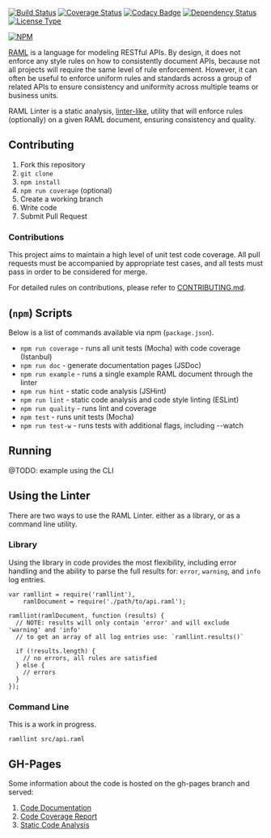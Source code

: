 [![Build Status](https://travis-ci.org/QuickenLoans/ramllint.svg)](https://travis-ci.org/QuickenLoans/ramllint)
[![Coverage Status](https://coveralls.io/repos/QuickenLoans/ramllint/badge.svg?branch=master)](https://coveralls.io/r/QuickenLoans/ramllint?branch=master)
[![Codacy Badge](https://www.codacy.com/project/badge/48c42e8f334e4dd9b3bccb96c3559f48)](https://www.codacy.com/app/QuickenLoans/ramllint)
[![Dependency Status](https://img.shields.io/david/QuickenLoans/ramllint.svg?style=flat-rounded)](https://david-dm.org/QuickenLoans/ramllint)
[![License Type](https://img.shields.io/badge/license-MIT-blue.svg)](LICENSE.md)

[![NPM](https://nodei.co/npm/ramllint.png)](https://npmjs.org/package/ramllint)

[RAML](http://raml.org) is a language for modeling RESTful APIs. By design,
it does not enforce any style rules on how to consistently document APIs,
because not all projects will require the same level of rule enforcement.
However, it can often be useful to enforce uniform rules and standards across a
group of related APIs to ensure consistency and uniformity across multiple teams
or business units.

RAML Linter is a static analysis, [linter-like](http://en.wikipedia.org/wiki/Lint_%28software%29),
utility that will enforce rules (optionally) on a given RAML document, ensuring
consistency and quality.

## Contributing

  1. Fork this repository
  2. `git clone`
  3. `npm install`
  4. `npm run coverage` (optional)
  5. Create a working branch
  6. Write code
  7. Submit Pull Request

### Contributions

This project aims to maintain a high level of unit test code coverage. All pull
requests must be accompanied by appropriate test cases, and all tests must pass
in order to be considered for merge.

For detailed rules on contributions, please refer to [CONTRIBUTING.md](CONTRIBUTING.md).

## (`npm`) Scripts

Below is a list of commands available via npm (`package.json`).

  + `npm run coverage` - runs all unit tests (Mocha) with code coverage (Istanbul)
  + `npm run doc` - generate documentation pages (JSDoc)
  + `npm run example` - runs a single example RAML document through the linter
  + `npm run hint` - static code analysis (JSHint)
  + `npm run lint` - static code analysis and code style linting (ESLint)
  + `npm run quality` - runs lint and coverage
  + `npm test` - runs unit tests (Mocha)
  + `npm run test-w` - runs tests with additional flags, including --watch

## Running

@TODO: example using the CLI

## Using the Linter

There are two ways to use the RAML Linter. either as a library, or as a command
line utility.

### Library

Using the library in code provides the most flexibility, including error
handling and the ability to parse the full results for: `error`, `warning`, and
`info` log entries.

```
var ramllint = require('ramllint'),
    ramlDocument = require('./path/to/api.raml');

ramllint(ramlDocument, function (results) {
  // NOTE: results will only contain 'error' and will exclude 'warning' and 'info'
  // to get an array of all log entries use: `ramllint.results()`

  if (!results.length) {
    // no errors, all rules are satisfied
  } else {
    // errors
  }
});
```

### Command Line

This is a work in progress.

```
ramllint src/api.raml
```

## GH-Pages

Some information about the code is hosted on the gh-pages branch and served:

  1. [Code Documentation](http://QuickenLoans.github.io/ramllint/)
  2. [Code Coverage Report](http://QuickenLoans.github.io/ramllint/coverage/lcov-report/)
  3. [Static Code Analysis](http://QuickenLoans.github.io/ramllint/stats/)
